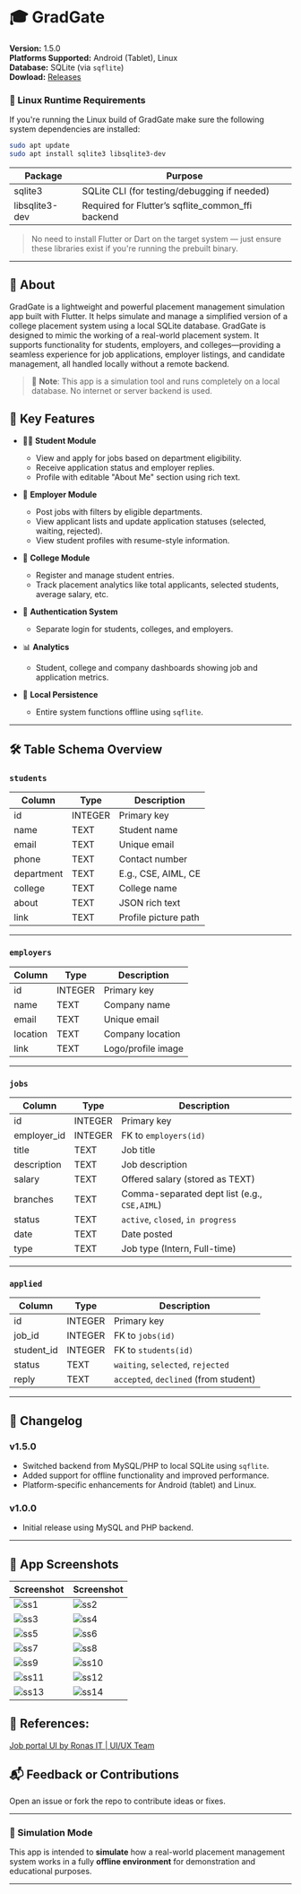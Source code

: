 # 🎓 GradGate

**Version:** 1.5.0  
**Platforms Supported:** Android (Tablet), Linux  
**Database:** SQLite (via `sqflite`)  
**Dowload:** [Releases](https://github.com/aswin-asokan/GradGate/releases/tag/v1.5.0)

### 💾 Linux Runtime Requirements

If you're running the Linux build of GradGate make sure the following system dependencies are installed:

```bash
sudo apt update
sudo apt install sqlite3 libsqlite3-dev
```

| Package        | Purpose                                           |
| -------------- | ------------------------------------------------- |
| sqlite3        | SQLite CLI (for testing/debugging if needed)      |
| libsqlite3-dev | Required for Flutter’s sqflite_common_ffi backend |

> No need to install Flutter or Dart on the target system — just ensure these libraries exist if you're running the prebuilt binary.

---

## 📖 About

GradGate is a lightweight and powerful placement management simulation app built with Flutter. It helps simulate and manage a simplified version of a college placement system using a local SQLite database. GradGate is designed to mimic the working of a real-world placement system. It supports functionality for students, employers, and colleges—providing a seamless experience for job applications, employer listings, and candidate management, all handled locally without a remote backend.

> 🔔 **Note**: This app is a simulation tool and runs completely on a local database. No internet or server backend is used.

## 🚀 Key Features

- 👩‍🎓 **Student Module**

  - View and apply for jobs based on department eligibility.
  - Receive application status and employer replies.
  - Profile with editable "About Me" section using rich text.

- 🏢 **Employer Module**

  - Post jobs with filters by eligible departments.
  - View applicant lists and update application statuses (selected, waiting, rejected).
  - View student profiles with resume-style information.

- 🏫 **College Module**

  - Register and manage student entries.
  - Track placement analytics like total applicants, selected students, average salary, etc.

- 🔐 **Authentication System**

  - Separate login for students, colleges, and employers.

- 📊 **Analytics**

  - Student, college and company dashboards showing job and application metrics.

- 💾 **Local Persistence**
  - Entire system functions offline using `sqflite`.

---

## 🛠️ Table Schema Overview

### `students`

| Column     | Type    | Description          |
| ---------- | ------- | -------------------- |
| id         | INTEGER | Primary key          |
| name       | TEXT    | Student name         |
| email      | TEXT    | Unique email         |
| phone      | TEXT    | Contact number       |
| department | TEXT    | E.g., CSE, AIML, CE  |
| college    | TEXT    | College name         |
| about      | TEXT    | JSON rich text       |
| link       | TEXT    | Profile picture path |

---

### `employers`

| Column   | Type    | Description        |
| -------- | ------- | ------------------ |
| id       | INTEGER | Primary key        |
| name     | TEXT    | Company name       |
| email    | TEXT    | Unique email       |
| location | TEXT    | Company location   |
| link     | TEXT    | Logo/profile image |

---

### `jobs`

| Column      | Type    | Description                                  |
| ----------- | ------- | -------------------------------------------- |
| id          | INTEGER | Primary key                                  |
| employer_id | INTEGER | FK to `employers(id)`                        |
| title       | TEXT    | Job title                                    |
| description | TEXT    | Job description                              |
| salary      | TEXT    | Offered salary (stored as TEXT)              |
| branches    | TEXT    | Comma-separated dept list (e.g., `CSE,AIML`) |
| status      | TEXT    | `active`, `closed`, `in progress`            |
| date        | TEXT    | Date posted                                  |
| type        | TEXT    | Job type (Intern, Full-time)                 |

---

### `applied`

| Column     | Type    | Description                           |
| ---------- | ------- | ------------------------------------- |
| id         | INTEGER | Primary key                           |
| job_id     | INTEGER | FK to `jobs(id)`                      |
| student_id | INTEGER | FK to `students(id)`                  |
| status     | TEXT    | `waiting`, `selected`, `rejected`     |
| reply      | TEXT    | `accepted`, `declined` (from student) |

---

## 🧾 Changelog

### v1.5.0

- Switched backend from MySQL/PHP to local SQLite using `sqflite`.
- Added support for offline functionality and improved performance.
- Platform-specific enhancements for Android (tablet) and Linux.

### v1.0.0

- Initial release using MySQL and PHP backend.

---

## 📱 App Screenshots

| Screenshot                                                                               | Screenshot                                                                               |
| ---------------------------------------------------------------------------------------- | ---------------------------------------------------------------------------------------- |
| ![ss1](https://github.com/user-attachments/assets/428909aa-c139-4c62-bc8b-c4fd8e5a6c0f)  | ![ss2](https://github.com/user-attachments/assets/383324d2-de18-4d0f-bbc1-ac4d270fdb84)  |
| ![ss3](https://github.com/user-attachments/assets/b6aade59-bb87-4ecc-9ede-af22b78cdb55)  | ![ss4](https://github.com/user-attachments/assets/3227cd1f-5fc7-41f1-b64c-2be52c82e204)  |
| ![ss5](https://github.com/user-attachments/assets/21c7f26f-0fe5-4885-8b68-6e8ed628fa03)  | ![ss6](https://github.com/user-attachments/assets/0c5f7e42-a5f2-49e2-89e9-1bf38e54835e)  |
| ![ss7](https://github.com/user-attachments/assets/f2cc8a4c-1ea4-4241-9713-615ad449d459)  | ![ss8](https://github.com/user-attachments/assets/e46b0f8a-afd7-46ad-b3d3-3868ceb7c078)  |
| ![ss9](https://github.com/user-attachments/assets/41eddb0f-b807-4d1a-8003-b3e73b66c0de)  | ![ss10](https://github.com/user-attachments/assets/b9331a87-85f1-4136-8e77-d95fe8e25b3b) |
| ![ss11](https://github.com/user-attachments/assets/fb512e21-58c3-4664-94be-c03c4f37dafb) | ![ss12](https://github.com/user-attachments/assets/57ae04b0-0cdc-488f-9088-5bc8041594c6) |
| ![ss13](https://github.com/user-attachments/assets/66092e41-39dc-4c7f-b97e-b0af6460d8f2) | ![ss14](https://github.com/user-attachments/assets/05ec0306-7143-48fb-adc9-9ac2133415ae) |

## 🔖 References:

[Job portal UI by Ronas IT | UI/UX Team](https://dribbble.com/shots/21587286-Job-Search-Platform)

## 📬 Feedback or Contributions

Open an issue or fork the repo to contribute ideas or fixes.

---

### 🧪 Simulation Mode

This app is intended to **simulate** how a real-world placement management system works in a fully **offline environment** for demonstration and educational purposes.

---
